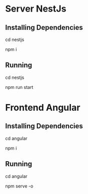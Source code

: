 # Server NestJs

## Installing Dependencies

cd nestjs 

npm i

## Running

cd nestjs

npm run start

# Frontend Angular

## Installing Dependencies

cd angular 

npm i

## Running

cd angular

npm serve -o